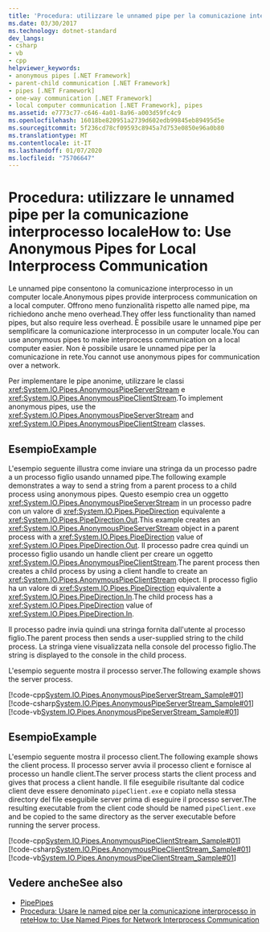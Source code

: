 ```yaml
---
title: 'Procedura: utilizzare le unnamed pipe per la comunicazione interprocesso locale'
ms.date: 03/30/2017
ms.technology: dotnet-standard
dev_langs:
- csharp
- vb
- cpp
helpviewer_keywords:
- anonymous pipes [.NET Framework]
- parent-child communication [.NET Framework]
- pipes [.NET Framework]
- one-way communication [.NET Framework]
- local computer communication [.NET Framework], pipes
ms.assetid: e7773c77-c646-4a01-8a96-a003d59fc4c9
ms.openlocfilehash: 16018be820951a2739d602edb99845eb89495d5e
ms.sourcegitcommit: 5f236cd78cf09593c8945a7d753e0850e96a0b80
ms.translationtype: MT
ms.contentlocale: it-IT
ms.lasthandoff: 01/07/2020
ms.locfileid: "75706647"
---
```

# <a name="how-to-use-anonymous-pipes-for-local-interprocess-communication"></a><span data-ttu-id="e6571-102">Procedura: utilizzare le unnamed pipe per la comunicazione interprocesso locale</span><span class="sxs-lookup"><span data-stu-id="e6571-102">How to: Use Anonymous Pipes for Local Interprocess Communication</span></span>
<span data-ttu-id="e6571-103">Le unnamed pipe consentono la comunicazione interprocesso in un computer locale.</span><span class="sxs-lookup"><span data-stu-id="e6571-103">Anonymous pipes provide interprocess communication on a local computer.</span></span> <span data-ttu-id="e6571-104">Offrono meno funzionalità rispetto alle named pipe, ma richiedono anche meno overhead.</span><span class="sxs-lookup"><span data-stu-id="e6571-104">They offer less functionality than named pipes, but also require less overhead.</span></span> <span data-ttu-id="e6571-105">È possibile usare le unnamed pipe per semplificare la comunicazione interprocesso in un computer locale.</span><span class="sxs-lookup"><span data-stu-id="e6571-105">You can use anonymous pipes to make interprocess communication on a local computer easier.</span></span> <span data-ttu-id="e6571-106">Non è possibile usare le unnamed pipe per la comunicazione in rete.</span><span class="sxs-lookup"><span data-stu-id="e6571-106">You cannot use anonymous pipes for communication over a network.</span></span>  
  
 <span data-ttu-id="e6571-107">Per implementare le pipe anonime, utilizzare le classi <xref:System.IO.Pipes.AnonymousPipeServerStream> e <xref:System.IO.Pipes.AnonymousPipeClientStream>.</span><span class="sxs-lookup"><span data-stu-id="e6571-107">To implement anonymous pipes, use the <xref:System.IO.Pipes.AnonymousPipeServerStream> and <xref:System.IO.Pipes.AnonymousPipeClientStream> classes.</span></span>  
  
## <a name="example"></a><span data-ttu-id="e6571-108">Esempio</span><span class="sxs-lookup"><span data-stu-id="e6571-108">Example</span></span>  
 <span data-ttu-id="e6571-109">L'esempio seguente illustra come inviare una stringa da un processo padre a un processo figlio usando unnamed pipe.</span><span class="sxs-lookup"><span data-stu-id="e6571-109">The following example demonstrates a way to send a string from a parent process to a child process using anonymous pipes.</span></span> <span data-ttu-id="e6571-110">Questo esempio crea un oggetto <xref:System.IO.Pipes.AnonymousPipeServerStream> in un processo padre con un valore di <xref:System.IO.Pipes.PipeDirection> equivalente a <xref:System.IO.Pipes.PipeDirection.Out>.</span><span class="sxs-lookup"><span data-stu-id="e6571-110">This example creates an <xref:System.IO.Pipes.AnonymousPipeServerStream> object in a parent process with a <xref:System.IO.Pipes.PipeDirection> value of <xref:System.IO.Pipes.PipeDirection.Out>.</span></span> <span data-ttu-id="e6571-111">Il processo padre crea quindi un processo figlio usando un handle client per creare un oggetto <xref:System.IO.Pipes.AnonymousPipeClientStream>.</span><span class="sxs-lookup"><span data-stu-id="e6571-111">The parent process then creates a child process by using a client handle to create an <xref:System.IO.Pipes.AnonymousPipeClientStream> object.</span></span> <span data-ttu-id="e6571-112">Il processo figlio ha un valore di <xref:System.IO.Pipes.PipeDirection> equivalente a <xref:System.IO.Pipes.PipeDirection.In>.</span><span class="sxs-lookup"><span data-stu-id="e6571-112">The child process has a <xref:System.IO.Pipes.PipeDirection> value of <xref:System.IO.Pipes.PipeDirection.In>.</span></span>  
  
 <span data-ttu-id="e6571-113">Il processo padre invia quindi una stringa fornita dall'utente al processo figlio.</span><span class="sxs-lookup"><span data-stu-id="e6571-113">The parent process then sends a user-supplied string to the child process.</span></span> <span data-ttu-id="e6571-114">La stringa viene visualizzata nella console del processo figlio.</span><span class="sxs-lookup"><span data-stu-id="e6571-114">The string is displayed to the console in the child process.</span></span>  
  
 <span data-ttu-id="e6571-115">L'esempio seguente mostra il processo server.</span><span class="sxs-lookup"><span data-stu-id="e6571-115">The following example shows the server process.</span></span>  
  
 [!code-cpp[System.IO.Pipes.AnonymousPipeServerStream_Sample#01](../../../samples/snippets/cpp/VS_Snippets_CLR_System/system.IO.Pipes.AnonymousPipeServerStream_Sample/cpp/program.cpp#01)]
 [!code-csharp[System.IO.Pipes.AnonymousPipeServerStream_Sample#01](../../../samples/snippets/csharp/VS_Snippets_CLR_System/system.IO.Pipes.AnonymousPipeServerStream_Sample/cs/Program.cs#01)]
 [!code-vb[System.IO.Pipes.AnonymousPipeServerStream_Sample#01](../../../samples/snippets/visualbasic/VS_Snippets_CLR_System/system.IO.Pipes.AnonymousPipeServerStream_Sample/vb/program.vb#01)]  
  
## <a name="example"></a><span data-ttu-id="e6571-116">Esempio</span><span class="sxs-lookup"><span data-stu-id="e6571-116">Example</span></span>  
 <span data-ttu-id="e6571-117">L'esempio seguente mostra il processo client.</span><span class="sxs-lookup"><span data-stu-id="e6571-117">The following example shows the client process.</span></span> <span data-ttu-id="e6571-118">Il processo server avvia il processo client e fornisce al processo un handle client.</span><span class="sxs-lookup"><span data-stu-id="e6571-118">The server process starts the client process and gives that process a client handle.</span></span> <span data-ttu-id="e6571-119">Il file eseguibile risultante dal codice client deve essere denominato `pipeClient.exe` e copiato nella stessa directory del file eseguibile server prima di eseguire il processo server.</span><span class="sxs-lookup"><span data-stu-id="e6571-119">The resulting executable from the client code should be named `pipeClient.exe` and be copied to the same directory as the server executable before running the server process.</span></span>  
  
 [!code-cpp[System.IO.Pipes.AnonymousPipeClientStream_Sample#01](../../../samples/snippets/cpp/VS_Snippets_CLR_System/system.IO.Pipes.AnonymousPipeClientStream_Sample/cpp/program.cpp#01)]
 [!code-csharp[System.IO.Pipes.AnonymousPipeClientStream_Sample#01](../../../samples/snippets/csharp/VS_Snippets_CLR_System/system.IO.Pipes.AnonymousPipeClientStream_Sample/cs/Program.cs#01)]
 [!code-vb[System.IO.Pipes.AnonymousPipeClientStream_Sample#01](../../../samples/snippets/visualbasic/VS_Snippets_CLR_System/system.IO.Pipes.AnonymousPipeClientStream_Sample/vb/program.vb#01)]  
  
## <a name="see-also"></a><span data-ttu-id="e6571-120">Vedere anche</span><span class="sxs-lookup"><span data-stu-id="e6571-120">See also</span></span>

- [<span data-ttu-id="e6571-121">Pipe</span><span class="sxs-lookup"><span data-stu-id="e6571-121">Pipes</span></span>](../../../docs/standard/io/pipe-operations.md)
- [<span data-ttu-id="e6571-122">Procedura: Usare le named pipe per la comunicazione interprocesso in rete</span><span class="sxs-lookup"><span data-stu-id="e6571-122">How to: Use Named Pipes for Network Interprocess Communication</span></span>](../../../docs/standard/io/how-to-use-named-pipes-for-network-interprocess-communication.md)
